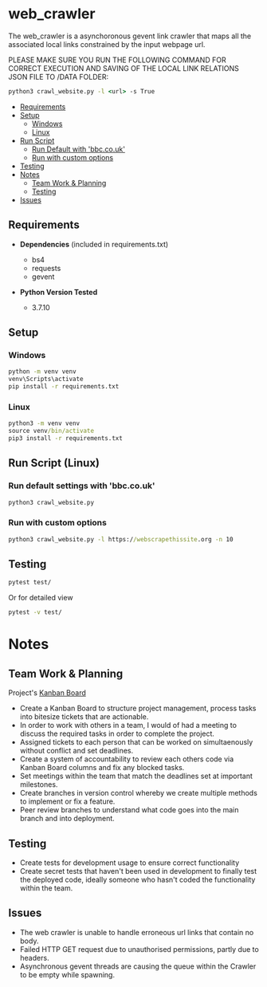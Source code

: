 # web_crawler
The web_crawler is a asynchoronous gevent link crawler that maps all the associated local links constrained by the input webpage url.

PLEASE MAKE SURE YOU RUN THE FOLLOWING COMMAND FOR CORRECT EXECUTION AND SAVING OF THE LOCAL LINK RELATIONS JSON FILE TO /DATA FOLDER:
```cmd
python3 crawl_website.py -l <url> -s True 
```

- [Requirements](#requirements)
- [Setup](#setup)
    -   [Windows](#windows)
    -   [Linux](#linux)
- [Run Script](#run-script-(linux))
    -   [Run Default with 'bbc.co.uk'](#run-default-settings-with-'bbc.co.uk')
    -   [Run with custom options](#run-with-custom-options)
- [Testing](#testing)
- [Notes](#notes)
    -   [Team Work & Planning](#team-work-&-planning)
    -   [Testing](#testing)
- [Issues](#issues)
## Requirements
- **Dependencies** (included in requirements.txt)
    - bs4
    - requests
    - gevent
  
- **Python Version Tested**
  - 3.7.10

## Setup

### Windows
```cmd
python -m venv venv
venv\Scripts\activate
pip install -r requirements.txt
```

### Linux
```cmd
python3 -m venv venv
source venv/bin/activate
pip3 install -r requirements.txt
```
## Run Script (Linux)

### Run default settings with 'bbc.co.uk'
```cmd
python3 crawl_website.py
```
### Run with custom options
```cmd
python3 crawl_website.py -l https://webscrapethissite.org -n 10
```
## Testing
```cmd
pytest test/
```
Or for detailed view
```cmd
pytest -v test/
```
# Notes
## Team Work & Planning
Project's [Kanban Board](https://solstice-ceres-14f.notion.site/Web-Crawler-20699892940c46fa990d76079a0dd897)
-   Create a Kanban Board to structure project management, process tasks into bitesize tickets that are actionable.
-   In order to work with others in a team, I would of had a meeting to discuss the required tasks in order to complete the project.
-   Assigned tickets to each person that can be worked on simultaenously without conflict and set deadlines.
-   Create a system of accountability to review each others code via Kanban Board columns and fix any blocked tasks.
-   Set meetings within the team that match the deadlines set at important milestones.
-   Create branches in version control whereby we create multiple methods to implement or fix a feature.
-   Peer review branches to understand what code goes into the main branch and into deployment.

## Testing
- Create tests for development usage to ensure correct functionality
- Create secret tests that haven't been used in development to finally test the deployed code, ideally someone who hasn't coded the functionality within the team.

## Issues
- The web crawler is unable to handle erroneous url links that contain no body.
- Failed HTTP GET request due to unauthorised permissions, partly due to headers.
- Asynchronous gevent threads are causing the queue within the Crawler to be empty while spawning.
